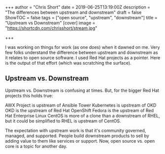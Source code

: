 +++
author = "Chris Short"
date = 2019-06-25T13:19:00Z
description = "The differences between upstream and downstream"
draft = false
ShowTOC = false
tags = ["open source", "upstream", "downstream"]
title = "Upstream vs Downstream"
[cover]
image = "https://shortcdn.com/chrisshort/stream.jpg"

+++

I was working on things for work (as one does) when it dawned on me. Very few folks understand the difference between upstream and downstream as it relates to open source software. I used Red Hat projects as a pointer. Here is the output of that effort (which was scratching the surface).

## Upstream vs. Downstream

Upstream vs. Downstream is confusing at times. But, for the bigger Red Hat projects this holds true:

AWX Project is upstream of Ansible Tower
Kubernetes is upstream of OKD
OKD is the upstream of Red Hat OpenShift
Fedora is the upstream of Red Hat Enterprise Linux
CentOS is more of a clone than a downstream of RHEL, but it could be simplified to RHEL is upstream of CentOS.

The expectation with upstream work is that it's community governed, managed, and supported. People build downstream products to sell by adding value to them like services or support. Now, open source vs. open core is a topic for another day.

